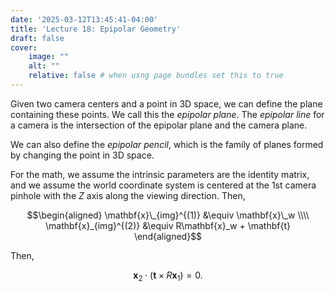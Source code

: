 ```yaml
---
date: '2025-03-12T13:45:41-04:00'
title: 'Lecture 18: Epipolar Geometry'
draft: false
cover:
    image: ""
    alt: ""
    relative: false # when usng page bundles set this to true
---
```


Given two camera centers and a point in 3D space, we can define the plane containing these points. We call this the *epipolar plane*. The *epipolar line* for a camera is the intersection of the epipolar plane and the camera plane.

We can also define the *epipolar pencil*, which is the family of planes formed by changing the point in 3D space.

For the math, we assume the intrinsic parameters are the identity matrix, and we assume the world coordinate system is centered at the 1st camera pinhole with the $Z$ axis along the viewing direction. Then,

$$\begin{aligned}
\mathbf{x}\_{img}^{(1)} &\equiv \mathbf{x}\_w \\\\
\mathbf{x}_{img}^{(2)} &\equiv R\mathbf{x}_w + \mathbf{t}
\end{aligned}$$

Then,

$$\mathbf{x}_2 \cdot (\mathbf{t} \times R\mathbf{x}_1) = 0.$$